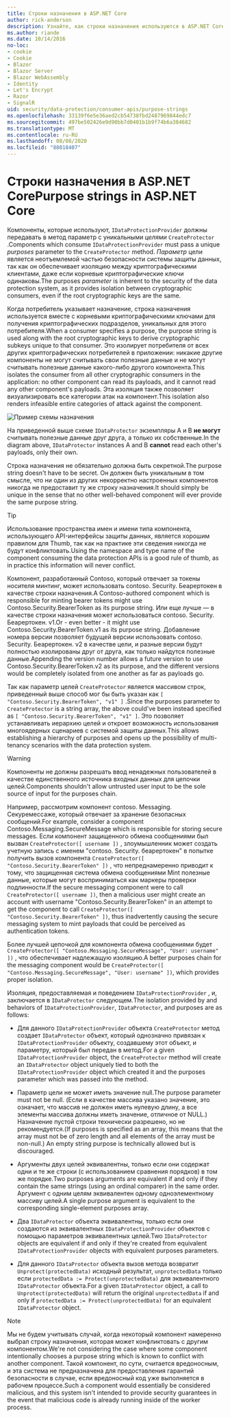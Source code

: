 ```yaml
---
title: Строки назначения в ASP.NET Core
author: rick-anderson
description: Узнайте, как строки назначения используются в ASP.NET Core интерфейсах API защиты данных.
ms.author: riande
ms.date: 10/14/2016
no-loc:
- cookie
- Cookie
- Blazor
- Blazor Server
- Blazor WebAssembly
- Identity
- Let's Encrypt
- Razor
- SignalR
uid: security/data-protection/consumer-apis/purpose-strings
ms.openlocfilehash: 33139f6e5e36aed2cb54738fbd2487969844edc7
ms.sourcegitcommit: 497be502426e9d90bb7d0401b1b9f74b6a384682
ms.translationtype: MT
ms.contentlocale: ru-RU
ms.lasthandoff: 08/08/2020
ms.locfileid: "88018407"
---
```

# <a name="purpose-strings-in-aspnet-core"></a><span data-ttu-id="3ec9d-103">Строки назначения в ASP.NET Core</span><span class="sxs-lookup"><span data-stu-id="3ec9d-103">Purpose strings in ASP.NET Core</span></span>

<a name="data-protection-consumer-apis-purposes"></a>

<span data-ttu-id="3ec9d-104">Компоненты, которые используют, `IDataProtectionProvider` должны передавать в метод параметр с уникальными *целями* `CreateProtector` .</span><span class="sxs-lookup"><span data-stu-id="3ec9d-104">Components which consume `IDataProtectionProvider` must pass a unique *purposes* parameter to the `CreateProtector` method.</span></span> <span data-ttu-id="3ec9d-105">*Параметр* цели является неотъемлемой частью безопасности системы защиты данных, так как он обеспечивает изоляцию между криптографическими клиентами, даже если корневые криптографические ключи одинаковы.</span><span class="sxs-lookup"><span data-stu-id="3ec9d-105">The purposes *parameter* is inherent to the security of the data protection system, as it provides isolation between cryptographic consumers, even if the root cryptographic keys are the same.</span></span>

<span data-ttu-id="3ec9d-106">Когда потребитель указывает назначение, строка назначения используется вместе с корневыми криптографическими ключами для получения криптографических подразделов, уникальных для этого потребителя.</span><span class="sxs-lookup"><span data-stu-id="3ec9d-106">When a consumer specifies a purpose, the purpose string is used along with the root cryptographic keys to derive cryptographic subkeys unique to that consumer.</span></span> <span data-ttu-id="3ec9d-107">Это изолирует потребителя от всех других криптографических потребителей в приложении: никакие другие компоненты не могут считывать свои полезные данные и не могут считывать полезные данные какого-либо другого компонента.</span><span class="sxs-lookup"><span data-stu-id="3ec9d-107">This isolates the consumer from all other cryptographic consumers in the application: no other component can read its payloads, and it cannot read any other component's payloads.</span></span> <span data-ttu-id="3ec9d-108">Эта изоляция также позволяет визуализировать все категории атак на компонент.</span><span class="sxs-lookup"><span data-stu-id="3ec9d-108">This isolation also renders infeasible entire categories of attack against the component.</span></span>

![Пример схемы назначения](purpose-strings/_static/purposes.png)

<span data-ttu-id="3ec9d-110">На приведенной выше схеме `IDataProtector` экземпляры A и B **не могут** считывать полезные данные друг друга, а только их собственные.</span><span class="sxs-lookup"><span data-stu-id="3ec9d-110">In the diagram above, `IDataProtector` instances A and B **cannot** read each other's payloads, only their own.</span></span>

<span data-ttu-id="3ec9d-111">Строка назначения не обязательно должна быть секретной.</span><span class="sxs-lookup"><span data-stu-id="3ec9d-111">The purpose string doesn't have to be secret.</span></span> <span data-ttu-id="3ec9d-112">Он должен быть уникальным в том смысле, что ни один из других некорректно настроенных компонентов никогда не предоставит ту же строку назначения.</span><span class="sxs-lookup"><span data-stu-id="3ec9d-112">It should simply be unique in the sense that no other well-behaved component will ever provide the same purpose string.</span></span>

>[!TIP]
> <span data-ttu-id="3ec9d-113">Использование пространства имен и имени типа компонента, использующего API-интерфейсы защиты данных, является хорошим правилом для Thumb, так как на практике эти сведения никогда не будут конфликтовать.</span><span class="sxs-lookup"><span data-stu-id="3ec9d-113">Using the namespace and type name of the component consuming the data protection APIs is a good rule of thumb, as in practice this information will never conflict.</span></span>
>
><span data-ttu-id="3ec9d-114">Компонент, разработанный Contoso, который отвечает за токены носителя минтинг, может использовать contoso. Security. Беарертокен в качестве строки назначения.</span><span class="sxs-lookup"><span data-stu-id="3ec9d-114">A Contoso-authored component which is responsible for minting bearer tokens might use Contoso.Security.BearerToken as its purpose string.</span></span> <span data-ttu-id="3ec9d-115">Или еще лучше — в качестве строки назначения может использоваться contoso. Security. Беарертокен. v1.</span><span class="sxs-lookup"><span data-stu-id="3ec9d-115">Or - even better - it might use Contoso.Security.BearerToken.v1 as its purpose string.</span></span> <span data-ttu-id="3ec9d-116">Добавление номера версии позволяет будущей версии использовать contoso. Security. Беарертокен. v2 в качестве цели, и разные версии будут полностью изолированы друг от друга, как только найдутся полезные данные.</span><span class="sxs-lookup"><span data-stu-id="3ec9d-116">Appending the version number allows a future version to use Contoso.Security.BearerToken.v2 as its purpose, and the different versions would be completely isolated from one another as far as payloads go.</span></span>

<span data-ttu-id="3ec9d-117">Так как параметр целей `CreateProtector` является массивом строк, приведенный выше способ мог бы быть указан как `[ "Contoso.Security.BearerToken", "v1" ]` .</span><span class="sxs-lookup"><span data-stu-id="3ec9d-117">Since the purposes parameter to `CreateProtector` is a string array, the above could've been instead specified as `[ "Contoso.Security.BearerToken", "v1" ]`.</span></span> <span data-ttu-id="3ec9d-118">Это позволяет устанавливать иерархию целей и откроет возможность использования многоядерных сценариев с системой защиты данных.</span><span class="sxs-lookup"><span data-stu-id="3ec9d-118">This allows establishing a hierarchy of purposes and opens up the possibility of multi-tenancy scenarios with the data protection system.</span></span>

<a name="data-protection-contoso-purpose"></a>

>[!WARNING]
> <span data-ttu-id="3ec9d-119">Компоненты не должны разрешать ввод ненадежных пользователей в качестве единственного источника входных данных для цепочки целей.</span><span class="sxs-lookup"><span data-stu-id="3ec9d-119">Components shouldn't allow untrusted user input to be the sole source of input for the purposes chain.</span></span>
>
><span data-ttu-id="3ec9d-120">Например, рассмотрим компонент contoso. Messaging. Секуремессаже, который отвечает за хранение безопасных сообщений.</span><span class="sxs-lookup"><span data-stu-id="3ec9d-120">For example, consider a component Contoso.Messaging.SecureMessage which is responsible for storing secure messages.</span></span> <span data-ttu-id="3ec9d-121">Если компонент защищенного обмена сообщениями был вызван `CreateProtector([ username ])` , злоумышленник может создать учетную запись с именем "contoso. Security. беарертокен" в попытке получить вызов компонента `CreateProtector([ "Contoso.Security.BearerToken" ])` , что непреднамеренно приводит к тому, что защищенная система обмена сообщениями Mint полезные данные, которые могут восприниматься как маркеры проверки подлинности.</span><span class="sxs-lookup"><span data-stu-id="3ec9d-121">If the secure messaging component were to call `CreateProtector([ username ])`, then a malicious user might create an account with username "Contoso.Security.BearerToken" in an attempt to get the component to call `CreateProtector([ "Contoso.Security.BearerToken" ])`, thus inadvertently causing the secure messaging system to mint payloads that could be perceived as authentication tokens.</span></span>
>
><span data-ttu-id="3ec9d-122">Более лучшей цепочкой для компонента обмена сообщениями будет `CreateProtector([ "Contoso.Messaging.SecureMessage", "User: username" ])` , что обеспечивает надлежащую изоляцию.</span><span class="sxs-lookup"><span data-stu-id="3ec9d-122">A better purposes chain for the messaging component would be `CreateProtector([ "Contoso.Messaging.SecureMessage", "User: username" ])`, which provides proper isolation.</span></span>

<span data-ttu-id="3ec9d-123">Изоляция, предоставляемая и поведением `IDataProtectionProvider` , и, заключается в `IDataProtector` следующем.</span><span class="sxs-lookup"><span data-stu-id="3ec9d-123">The isolation provided by and behaviors of `IDataProtectionProvider`, `IDataProtector`, and purposes are as follows:</span></span>

* <span data-ttu-id="3ec9d-124">Для данного `IDataProtectionProvider` объекта `CreateProtector` метод создает `IDataProtector` объект, который однозначно привязан к `IDataProtectionProvider` объекту, создавшему этот объект, и параметру, который был передан в метод.</span><span class="sxs-lookup"><span data-stu-id="3ec9d-124">For a given `IDataProtectionProvider` object, the `CreateProtector` method will create an `IDataProtector` object uniquely tied to both the `IDataProtectionProvider` object which created it and the purposes parameter which was passed into the method.</span></span>

* <span data-ttu-id="3ec9d-125">Параметр цели не может иметь значение null.</span><span class="sxs-lookup"><span data-stu-id="3ec9d-125">The purpose parameter must not be null.</span></span> <span data-ttu-id="3ec9d-126">(Если в качестве массива указано значение, это означает, что массив не должен иметь нулевую длину, а все элементы массива должны иметь значение, отличное от NULL.) Назначение пустой строки технически разрешено, но не рекомендуется.</span><span class="sxs-lookup"><span data-stu-id="3ec9d-126">(If purposes is specified as an array, this means that the array must not be of zero length and all elements of the array must be non-null.) An empty string purpose is technically allowed but is discouraged.</span></span>

* <span data-ttu-id="3ec9d-127">Аргументы двух целей эквивалентны, только если они содержат одни и те же строки (с использованием сравнения порядков) в том же порядке.</span><span class="sxs-lookup"><span data-stu-id="3ec9d-127">Two purposes arguments are equivalent if and only if they contain the same strings (using an ordinal comparer) in the same order.</span></span> <span data-ttu-id="3ec9d-128">Аргумент с одним целям эквивалентен одному одноэлементному массиву целей.</span><span class="sxs-lookup"><span data-stu-id="3ec9d-128">A single purpose argument is equivalent to the corresponding single-element purposes array.</span></span>

* <span data-ttu-id="3ec9d-129">Два `IDataProtector` объекта эквивалентны, только если они создаются из эквивалентных `IDataProtectionProvider` объектов с помощью параметров эквивалентных целей.</span><span class="sxs-lookup"><span data-stu-id="3ec9d-129">Two `IDataProtector` objects are equivalent if and only if they're created from equivalent `IDataProtectionProvider` objects with equivalent purposes parameters.</span></span>

* <span data-ttu-id="3ec9d-130">Для данного `IDataProtector` объекта вызов метода возвратит `Unprotect(protectedData)` исходный результат, `unprotectedData` только если `protectedData := Protect(unprotectedData)` для эквивалентного `IDataProtector` объекта.</span><span class="sxs-lookup"><span data-stu-id="3ec9d-130">For a given `IDataProtector` object, a call to `Unprotect(protectedData)` will return the original `unprotectedData` if and only if `protectedData := Protect(unprotectedData)` for an equivalent `IDataProtector` object.</span></span>

> [!NOTE]
> <span data-ttu-id="3ec9d-131">Мы не будем учитывать случай, когда некоторый компонент намеренно выбрал строку назначения, которая может конфликтовать с другим компонентом.</span><span class="sxs-lookup"><span data-stu-id="3ec9d-131">We're not considering the case where some component intentionally chooses a purpose string which is known to conflict with another component.</span></span> <span data-ttu-id="3ec9d-132">Такой компонент, по сути, считается вредоносным, и эта система не предназначена для предоставления гарантий безопасности в случае, если вредоносный код уже выполняется в рабочем процессе.</span><span class="sxs-lookup"><span data-stu-id="3ec9d-132">Such a component would essentially be considered malicious, and this system isn't intended to provide security guarantees in the event that malicious code is already running inside of the worker process.</span></span>
